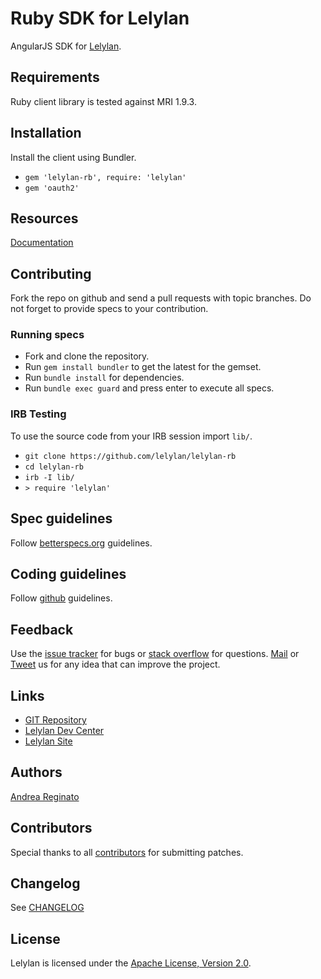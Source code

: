 # Ruby SDK for Lelylan

AngularJS SDK for [Lelylan](http://lelylan.com).


## Requirements

Ruby client library is tested against MRI 1.9.3.


## Installation

Install the client using Bundler.

* `gem 'lelylan-rb', require: 'lelylan'`
* `gem 'oauth2'`


## Resources

[Documentation](http://lelylan.github.com/lelylan-rb)


## Contributing

Fork the repo on github and send a pull requests with topic branches. 
Do not forget to provide specs to your contribution.


### Running specs

* Fork and clone the repository.
* Run `gem install bundler` to get the latest for the gemset.
* Run `bundle install` for dependencies.
* Run `bundle exec guard` and press enter to execute all specs.


### IRB Testing

To use the source code from your IRB session import `lib/`.

* `git clone https://github.com/lelylan/lelylan-rb`
* `cd lelylan-rb`
* `irb -I lib/`
* `> require 'lelylan'`


## Spec guidelines

Follow [betterspecs.org](http://betterspecs.org) guidelines.


## Coding guidelines

Follow [github](https://github.com/styleguide/) guidelines.


## Feedback

Use the [issue tracker](http://github.com/lelylan/lelylan-rb/issues) for bugs or [stack overflow](http://stackoverflow.com/questions/tagged/lelylan) for questions.
[Mail](mailto:dev@lelylan.com) or [Tweet](http://twitter.com/lelylan) us for any idea that can improve the project.


## Links

* [GIT Repository](http://github.com/lelylan/lelylan-rb)
* [Lelylan Dev Center](http://dev.lelylan.com)
* [Lelylan Site](http://lelylan.com)


## Authors

[Andrea Reginato](https://www.linkedin.com/in/andreareginato)


## Contributors

Special thanks to all [contributors](https://github.com/lelylan/lelylan-rb/contributors)
for submitting patches.

## Changelog

See [CHANGELOG](https://github.com/lelylan/lelylan-rb/blob/master/CHANGELOG.md)


## License

Lelylan is licensed under the [Apache License, Version 2.0](http://www.apache.org/licenses/LICENSE-2.0).
